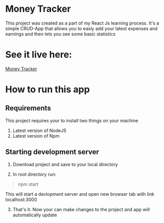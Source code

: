 # Money Tracker

This project was created as a part of my React Js learning process. It's a simple CRUD-App that allows you to easly add your latest expenses and earnings and then lets you see some 
basic statistics

# See it live here:

[Money Tracker](https://revellx.github.io/money-tracker)

# How to run this app

## Requirements

This project requires your to install two things on your machine

1. Latest version of NodeJS
2. Latest version of Npm

## Starting development server

1. Download project and save to your local directory

2. In root directory run:
> npm start

This will start a devlopment server and open new browser tab with link localhost:3000

3. That's it. Now your can make changes to the project and app will automatically update

